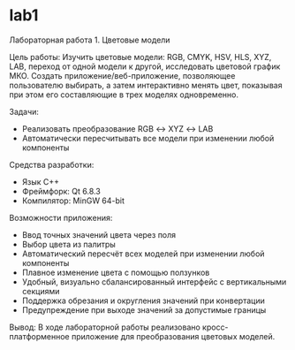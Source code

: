 # lab1
Лабораторная работа 1. Цветовые модели

Цель работы: Изучить цветовые модели: RGB, CMYK, HSV, HLS, XYZ, LAB, переход от одной модели к другой, исследовать цветовой график МКО. 
Создать приложение/веб-приложение, позволяющее пользователю выбирать, а затем интерактивно менять цвет, показывая при этом его составляющие в трех моделях одновременно.

Задачи: 
- Реализовать преобразование RGB ↔ XYZ ↔ LAB
- Автоматически пересчитывать все модели при изменении любой компоненты

Средства разработки: 
- Язык C++
- Фреймфорк: Qt 6.8.3
- Компилятор: MinGW 64-bit

Возможности приложения:
- Ввод точных значений цвета через поля
- Выбор цвета из палитры
- Автоматический пересчёт всех моделей при изменении любой компоненты
- Плавное изменение цвета с помощью ползунков
- Удобный, визуально сбалансированный интерфейс с вертикальными секциями
- Поддержка обрезания и округления значений при конвертации
- Предупреждение при выходе значений за допустимые границы

Вывод: В ходе лабораторной работы реализовано кросс-платформенное приложение для преобразования цветовых моделей.
